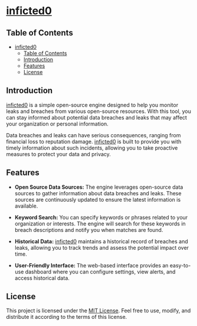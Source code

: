 # [inficted0](https://hunt3r0x.github.io/inficted/index.html)

## Table of Contents
- [inficted0](#inficted0)
  - [Table of Contents](#table-of-contents)
  - [Introduction](#introduction)
  - [Features](#features)
  - [License](#license)

## Introduction

[inficted0](https://hunt3r0x.github.io/inficted/index.html) is a simple open-source engine designed to help you monitor leaks and breaches from various open-source resources. With this tool, you can stay informed about potential data breaches and leaks that may affect your organization or personal information.

Data breaches and leaks can have serious consequences, ranging from financial loss to reputation damage. [inficted0](https://hunt3r0x.github.io/inficted/index.html) is built to provide you with timely information about such incidents, allowing you to take proactive measures to protect your data and privacy.

## Features

- **Open Source Data Sources:** The engine leverages open-source data sources to gather information about data breaches and leaks. These sources are continuously updated to ensure the latest information is available.

- **Keyword Search:** You can specify keywords or phrases related to your organization or interests. The engine will search for these keywords in breach descriptions and notify you when matches are found.

- **Historical Data:** [inficted0](https://hunt3r0x.github.io/inficted/index.html) maintains a historical record of breaches and leaks, allowing you to track trends and assess the potential impact over time.

- **User-Friendly Interface:** The web-based interface provides an easy-to-use dashboard where you can configure settings, view alerts, and access historical data.

## License

This project is licensed under the [MIT License](LICENSE). Feel free to use, modify, and distribute it according to the terms of this license.
